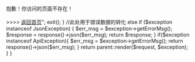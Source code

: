 <?php

namespace App\Exceptions;

use Exception;
use Illuminate\Foundation\Exceptions\Handler as ExceptionHandler;
use Symfony\Component\HttpKernel\Exception\NotFoundHttpException;

class Handler extends ExceptionHandler
{
    /**
     * A list of the exception types that are not reported.
     *
     * @var array
     */
    protected $dontReport = [
        //
    ];

    /**
     * A list of the inputs that are never flashed for validation exceptions.
     *
     * @var array
     */
    protected $dontFlash = [
        'password',
        'password_confirmation',
    ];

    /**
     * Report or log an exception.
     *
     * This is a great spot to send exceptions to Sentry, Bugsnag, etc.
     *
     * @param  \Exception  $exception
     * @return void
     */
    public function report(Exception $exception)
    {
        parent::report($exception);
    }

    /**
     * Render an exception into an HTTP response.
     *
     * @param  \Illuminate\Http\Request  $request
     * @param  \Exception  $exception
     * @return \Illuminate\Http\Response
     */
    public function render($request, Exception $exception)
    {
        if ($exception instanceof NotFoundHttpException) {
            echo "<meta name=\"viewport\" content=\"width=device-width, initial-scale=1\">
                    抱歉！你访问的页面不存在！<br><br>>>>> <a href='/'>返回首页</a>";
            exit();
        }
        //此处用于错误数据的转化
        else if ($exception instanceof JsonException) {
            $err_msg = $exception->getErrorMsg();

            $response = response()->json($err_msg);

            return $response;
        }

        if($exception instanceof ApiException){
            $err_msg = $exception->getErrorMsg();
            return response()->json($err_msg);
        }

        return parent::render($request, $exception);
    }
}
